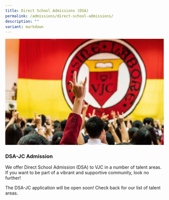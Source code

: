 ```yaml
---
title: Direct School Admissions (DSA)
permalink: /admissions/direct-school-admissions/
description: ""
variant: markdown
---
```

![](/images/Sub%20Page%20Banners%202023/2023%20dsa.jpg)
### DSA-JC Admission


We offer Direct School Admission (DSA) to VJC in a number of talent areas. If you want to be part of a vibrant and supportive community, look no further! 

The DSA-JC application will be open soon! Check back for our list of talent areas.